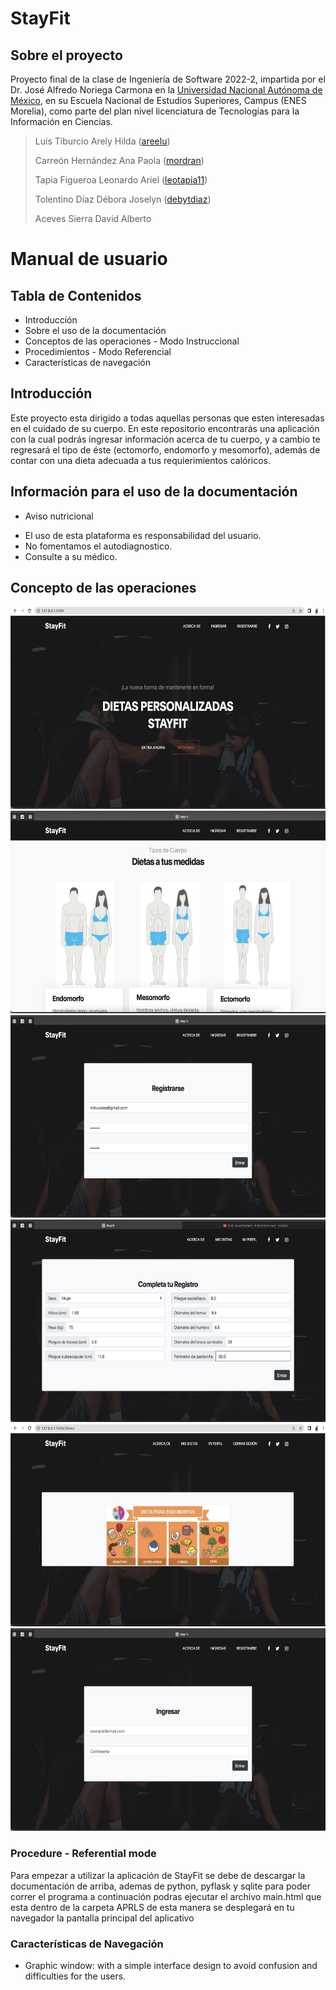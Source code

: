 # StayFit

## Sobre el proyecto
Proyecto final de la clase de Ingeniería de Software 2022-2, impartida por el Dr. José Alfredo Noriega Carmona en la [Universidad Nacional  Autónoma de México](https://www.unam.mx/), en su Escuela Nacional de Estudios Superiores, Campus (ENES Morelia), como parte del plan nivel licenciatura de Tecnologías para la Información en Ciencias.
> 
> Luis Tiburcio Arely Hilda  ([areelu](https://github.com/areelu))
> 
> Carreón Hernández Ana Paola ([mordran](https://github.com/mordran))
> 
> Tapia Figueroa Leonardo Ariel ([leotapia11](https://github.com/leotapia11))
> 
> Tolentino Díaz Débora Joselyn ([debytdiaz](https://github.com/Debytd))
> 
> Aceves Sierra David Alberto  

# Manual de usuario

## Tabla de Contenidos
* Introducción
* Sobre el uso de la documentación
* Conceptos de las operaciones - Modo Instruccional
* Procedimientos - Modo Referencial
* Características de navegación

## Introducción
Este proyecto esta dirigido a todas aquellas personas que esten interesadas en el cuidado de su cuerpo. En este repositorio encontrarás una aplicación con la cual podrás ingresar información acerca de tu cuerpo, y a cambio te regresará el tipo de éste (ectomorfo, endomorfo y mesomorfo), además de contar con una dieta adecuada a tus requierimientos calóricos.

## Información para el uso de la documentación

* Aviso nutricional
- El uso de esta plataforma es responsabilidad del usuario.
- No fomentamos el autodiagnostico.
- Consulte a su médico.

## Concepto de las operaciones

<img src="StayFit_2.png" width="624" height="324">
<img src="StayFit_3.png" width="624" height="324">
<img src="StayFit_6.png" width="624" height="324">
<img src="StayFit_5.png" width="624" height="324">
<img src="StayFit_4.png" width="624" height="324">
<img src="StayFit_7.png" width="624" height="324">

 
### Procedure  - Referential mode
Para empezar a utilizar la aplicación de StayFit se debe de descargar la documentación de arriba, ademas de python, pyflask y sqlite para poder correr el programa a continuación podras ejecutar el archivo main.html que esta dentro de la carpeta APRLS de esta manera se desplegará en tu navegador la pantalla principal del aplicativo 

### Características de Navegación
* Graphic window: with a simple interface design to avoid confusion and difficulties for the users.
